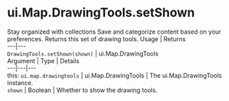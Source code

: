  
#  ui.Map.DrawingTools.setShown
Stay organized with collections  Save and categorize content based on your preferences. 
Returns this set of drawing tools.
Usage | Returns  
---|---  
`DrawingTools.setShown(shown)` | ui.Map.DrawingTools  
Argument | Type | Details  
---|---|---  
this: `ui.map.drawingtools` | ui.Map.DrawingTools | The ui.Map.DrawingTools instance.  
`shown` | Boolean | Whether to show the drawing tools.  
